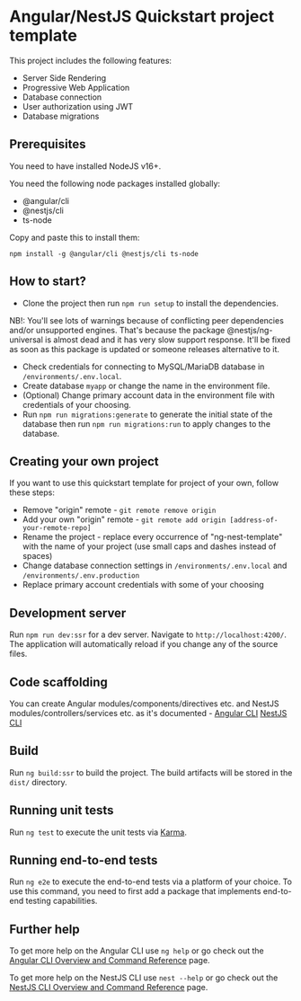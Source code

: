 # Angular/NestJS Quickstart project template

This project includes the following features:
- Server Side Rendering
- Progressive Web Application
- Database connection
- User authorization using JWT
- Database migrations


## Prerequisites

You need to have installed NodeJS v16+.

You need the following node packages installed globally:

- @angular/cli
- @nestjs/cli
- ts-node

Copy and paste this to install them:

`npm install -g @angular/cli @nestjs/cli ts-node`


## How to start?

- Clone the project then run `npm run setup` to install the dependencies.

NB!: You'll see lots of warnings because of conflicting peer dependencies and/or unsupported engines. That's because the package @nestjs/ng-universal is almost dead and it has very slow support response. It'll be fixed as soon as this package is updated or someone releases alternative to it.

- Check credentials for connecting to MySQL/MariaDB database in `/environments/.env.local`.
- Create database `myapp` or change the name in the environment file.
- (Optional) Change primary account data in the environment file with credentials of your choosing.
- Run `npm run migrations:generate` to generate the initial state of the database then run `npm run migrations:run` to apply changes to the database.


## Creating your own project

If you want to use this quickstart template for project of your own, follow these steps:

- Remove "origin" remote - `git remote remove origin`
- Add your own "origin" remote - `git remote add origin [address-of-your-remote-repo]`
- Rename the project - replace every occurrence of "ng-nest-template" with the name of your project (use small caps and dashes instead of spaces)
- Change database connection settings in `/environments/.env.local` and `/environments/.env.production`
- Replace primary account credentials with some of your choosing


## Development server

Run `npm run dev:ssr` for a dev server. Navigate to `http://localhost:4200/`. The application will automatically reload if you change any of the source files. 


## Code scaffolding

You can create Angular modules/components/directives etc. and NestJS modules/controllers/services etc. as it's documented - [Angular CLI](https://angular.io/cli) [NestJS CLI](https://docs.nestjs.com/)

## Build

Run `ng build:ssr` to build the project. The build artifacts will be stored in the `dist/` directory.

## Running unit tests

Run `ng test` to execute the unit tests via [Karma](https://karma-runner.github.io).

## Running end-to-end tests

Run `ng e2e` to execute the end-to-end tests via a platform of your choice. To use this command, you need to first add a package that implements end-to-end testing capabilities.

## Further help

To get more help on the Angular CLI use `ng help` or go check out the [Angular CLI Overview and Command Reference](https://angular.io/cli) page.

To get more help on the NestJS CLI use `nest --help` or go check out the [NestJS CLI Overview and Command Reference](https://docs.nestjs.com/cli/overview) page.
